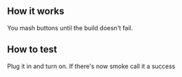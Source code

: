 <!---

This file is used to generate your project datasheet. Please fill in the information below and delete any unused
sections.

You can also include images in this folder and reference them in the markdown. Each image must be less than
512 kb in size, and the combined size of all images must be less than 1 MB.
-->

## How it works

You mash buttons until the build doesn't fail.

## How to test

Plug it in and turn on. If there's now smoke call it a success 
